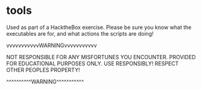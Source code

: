 # tools

Used as part of a HacktheBox exercise.  Please be sure you know what the executables are for, and what actions the scripts are doing!

vvvvvvvvvvvWARNINGvvvvvvvvvvv

NOT RESPONSIBLE FOR ANY MISFORTUNES YOU ENCOUNTER. PROVIDED FOR EDUCATIONAL PURPOSES ONLY. USE RESPONSIBLY! RESPECT OTHER PEOPLES PROPERTY!

^^^^^^^^^^WARNING^^^^^^^^^^^
